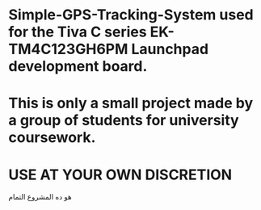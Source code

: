 # Simple-GPS-Tracking-System used for the Tiva C series EK-TM4C123GH6PM Launchpad development board.

# This is only a small project made by a group of students for university coursework.

# USE AT YOUR OWN DISCRETION
هو ده المشروع التمام
